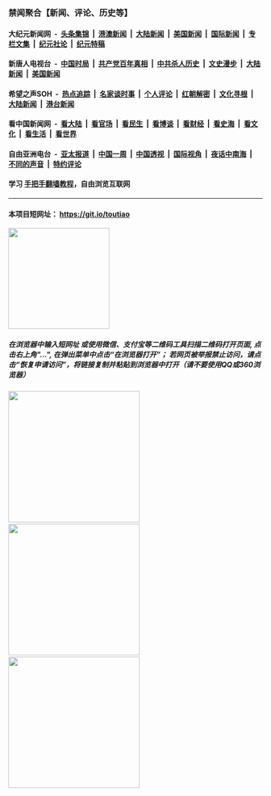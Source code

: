 ### 禁闻聚合【新闻、评论、历史等】

#### 大纪元新闻网 &nbsp;-&nbsp; [头条集锦](indexes/E头条集锦.md?t=02092215) &nbsp;|&nbsp; [港澳新闻](indexes/E港澳新闻.md?t=02092215)  &nbsp;|&nbsp; [大陆新闻](indexes/E大陆新闻.md?t=02092215) &nbsp;|&nbsp; [美国新闻](indexes/E美国新闻.md?t=02092215) &nbsp;|&nbsp; [国际新闻](indexes/E国际新闻.md?t=02092215) &nbsp;|&nbsp; [专栏文集](indexes/E专栏文集.md?t=02092215) &nbsp;|&nbsp; [纪元社论](indexes/E纪元社论.md?t=02092215) &nbsp;|&nbsp; [纪元特稿](indexes/E纪元特稿.md?t=02092215) 

#### 新唐人电视台 &nbsp;-&nbsp; [中国时局](indexes/N中国时局.md?t=02092215) &nbsp;|&nbsp; [共产党百年真相](indexes/N共产党百年真相.md?t=02092215) &nbsp;|&nbsp; [中共杀人历史](indexes/N中共杀人历史.md?t=02092215) &nbsp;|&nbsp; [文史漫步](indexes/N文史漫步.md?t=02092215) &nbsp;|&nbsp; [大陆新闻](indexes/N大陆新闻.md?t=02092215) &nbsp;|&nbsp; [美国新闻](indexes/N美国新闻.md?t=02092215)

#### 希望之声SOH &nbsp;-&nbsp; [热点追踪](indexes/H热点追踪.md?t=02092215) &nbsp;|&nbsp; [名家谈时事](indexes/H名家谈时事.md?t=02092215) &nbsp;|&nbsp; [个人评论](indexes/H个人评论.md?t=02092215)  &nbsp;|&nbsp; [红朝解密](indexes/H红朝解密.md?t=02092215) &nbsp;|&nbsp; [文化寻根](indexes/H文化寻根.md?t=02092215) &nbsp;|&nbsp; [大陆新闻](indexes/H大陆新闻.md?t=02092215) &nbsp;|&nbsp; [港台新闻](indexes/H港台新闻.md?t=02092215)

#### 看中国新闻网 &nbsp;-&nbsp; [看大陆](indexes/S看大陆.md?t=02092215) &nbsp;|&nbsp; [看官场](indexes/S看官场.md?t=02092215) &nbsp;|&nbsp; [看民生](indexes/S看民生.md?t=02092215)  &nbsp;|&nbsp; [看博谈](indexes/S看博谈.md?t=02092215) &nbsp;|&nbsp; [看财经](indexes/S看财经.md?t=02092215) &nbsp;|&nbsp; [看史海](indexes/S看史海.md?t=02092215) &nbsp;|&nbsp; [看文化](indexes/S看文化.md?t=02092215) &nbsp;|&nbsp; [看生活](indexes/S看生活.md?t=02092215) &nbsp;|&nbsp; [看世界](indexes/S看世界.md?t=02092215)

#### 自由亚洲电台 &nbsp;-&nbsp; [亚太报道](indexes/R亚太报道.md?t=02092215) &nbsp;|&nbsp; [中国一周](indexes/R中国一周.md?t=02092215) &nbsp;|&nbsp; [中国透视](indexes/R中国透视.md?t=02092215)  &nbsp;|&nbsp; [国际视角](indexes/R国际视角.md?t=02092215) &nbsp;|&nbsp; [夜话中南海](indexes/R夜话中南海.md?t=02092215) &nbsp;|&nbsp; [不同的声音](indexes/R不同的声音.md?t=02092215) &nbsp;|&nbsp; [特约评论](indexes/R特约评论.md?t=02092215)

#### 学习 [手把手翻墙教程](https://github.com/gfw-breaker/guides/wiki)，自由浏览互联网

----

#### 本项目短网址： https://git.io/toutiao
<img src="https://raw.githubusercontent.com/gfw-breaker/banned-news/master/scripts/img/qr.png" width="200px"/>  

##### 在浏览器中输入短网址 或使用微信、支付宝等二维码工具扫描二维码打开页面, 点击右上角"...", 在弹出菜单中点击“在浏览器打开”； 若网页被举报禁止访问，请点击“恢复申请访问”，将链接复制并粘贴到浏览器中打开（请不要使用QQ或360浏览器）

<img src="https://raw.githubusercontent.com/gfw-breaker/banned-news/master/scripts/img/1.png" width="260px"/> &nbsp; <img src="https://raw.githubusercontent.com/gfw-breaker/banned-news/master/scripts/img/2.png" width="260px"/> &nbsp; <img src="https://raw.githubusercontent.com/gfw-breaker/banned-news/master/scripts/img/3.png" width="260px"/>
